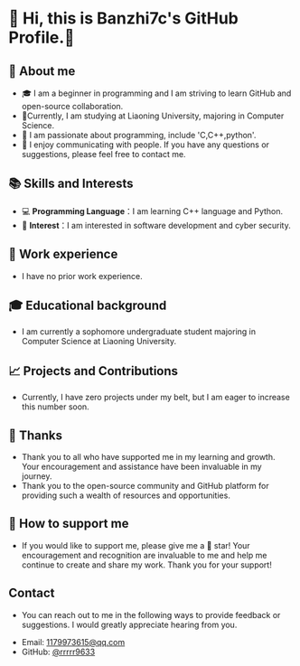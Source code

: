# 👋 Hi, this is Banzhi7c's GitHub Profile.👋  
  

## 👤 About me
  
- 🎓 I am a beginner in programming and I am striving to learn GitHub and open-source collaboration.  
- 💼Currently, I am studying at Liaoning University, majoring in Computer Science.
- 🌱 I am passionate about programming, include 'C,C++,python'.  
- 💬 I enjoy communicating with people. If you have any questions or suggestions, please feel free to contact me.  
  
## 📚 Skills and Interests 
  
- 💻 **Programming Language**：I am learning C++ language and Python.  
- 📖 **Interest**：I am interested in software development and cyber security.
  
## 💼 Work experience
- I have no prior work experience.
  
## 🎓 Educational background 
  
- I am currently a sophomore undergraduate student majoring in Computer Science at Liaoning University.
  
## 📈 Projects and Contributions 
 - Currently, I have zero projects under my belt, but I am eager to increase this number soon.

## 🎉 Thanks    
- Thank you to all who have supported me in my learning and growth. Your encouragement and assistance have been invaluable in my journey. 
- Thank you to the open-source community and GitHub platform for providing such a wealth of resources and opportunities.
  
## 👏 How to support me
  
- If you would like to support me, please give me a 🌟 star! Your encouragement and recognition are invaluable to me and help me continue to create and share my work. Thank you for your support!

## Contact 
  
- You can reach out to me in the following ways to provide feedback or suggestions. I would greatly appreciate hearing from you.
  
* Email: [1179973615@qq.com](mailto:1179973615@qq.com)  
* GitHub: [@rrrrr9633](https://github.com/rrrrr9633)  
